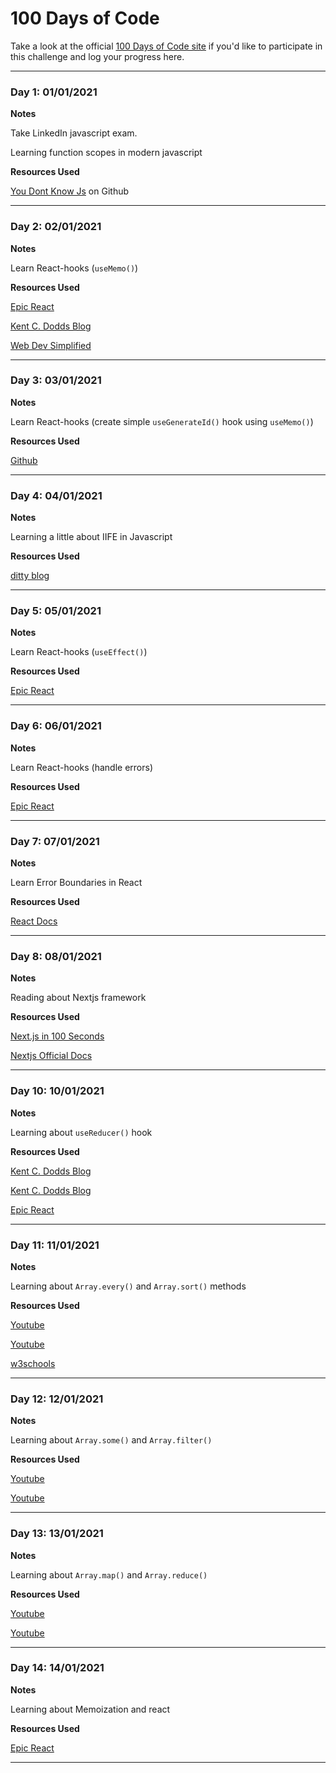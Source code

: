 # 100 Days of Code

Take a look at the official [100 Days of Code site](https://www.100daysofcode.com/) if you'd like to participate in this challenge and log your progress here.

---

### Day 1: 01/01/2021

**Notes**

Take LinkedIn javascript exam.

Learning function scopes in modern javascript

**Resources Used**

[You Dont Know Js](https://github.com/getify/You-Dont-Know-JS/tree/2nd-ed/scope-closures) on Github

---

### Day 2: 02/01/2021

**Notes**

Learn React-hooks (`useMemo()`)

**Resources Used**

[Epic React](https://epicreact.dev/modules/react-hooks)

[Kent C. Dodds Blog](https://kentcdodds.com/blog/usememo-and-usecallback)

[Web Dev Simplified](https://www.youtube.com/watch?v=THL1OPn72vo)

---

### Day 3: 03/01/2021

**Notes**

Learn React-hooks (create simple `useGenerateId()` hook using `useMemo()`)

**Resources Used**

[Github](https://github.com/moienian/react-hooks/blob/main/src/hooks/useGenerateId.js)

---

### Day 4: 04/01/2021

**Notes**

Learning a little about IIFE in Javascript

**Resources Used**

[ditty blog](https://ditty.ir/posts/javascript-iife/nBq75)

---

### Day 5: 05/01/2021

**Notes**

Learn React-hooks (`useEffect()`)

**Resources Used**

[Epic React](https://epicreact.dev/modules/react-hooks/useeffect-http-requests-intro)

---

### Day 6: 06/01/2021

**Notes**

Learn React-hooks (handle errors)

**Resources Used**

[Epic React](https://epicreact.dev/modules/react-hooks/useeffect-http-requests-extra-credit-solution-1)

---

### Day 7: 07/01/2021

**Notes**

Learn Error Boundaries in React

**Resources Used**

[React Docs](https://reactjs.org/docs/error-boundaries.html)

---

### Day 8: 08/01/2021

**Notes**

Reading about Nextjs framework

**Resources Used**

[Next.js in 100 Seconds](https://www.youtube.com/watch?v=Sklc_fQBmcs)

[Nextjs Official Docs](https://nextjs.org/docs/getting-started)

---

### Day 10: 10/01/2021

**Notes**

Learning about `useReducer()` hook

**Resources Used**

[Kent C. Dodds Blog](https://kentcdodds.com/blog/how-to-implement-usestate-with-usereducer)

[Kent C. Dodds Blog](https://kentcdodds.com/blog/should-i-usestate-or-usereducer)

[Epic React](https://epicreact.dev/modules/advanced-react-hooks/usereducer-simple-counter-intro)

---

### Day 11: 11/01/2021

**Notes**

Learning about `Array.every()` and `Array.sort()` methods

**Resources Used**

[Youtube](https://www.youtube.com/watch?v=Arbk085MWjc)

[Youtube](https://www.youtube.com/watch?v=nq0DC5M3Kc8)

[w3schools](https://www.w3schools.com/js/js_array_sort.asp)

---

### Day 12: 12/01/2021

**Notes**

Learning about `Array.some()` and `Array.filter()`

**Resources Used**

[Youtube](https://www.youtube.com/watch?v=7m9EiRS_Kc0)

[Youtube](https://www.youtube.com/watch?v=3LOEGS4qcRM)

---

### Day 13: 13/01/2021

**Notes**

Learning about `Array.map()` and `Array.reduce()`

**Resources Used**

[Youtube](https://www.youtube.com/watch?v=G6J2kl1aVao)

[Youtube](https://www.youtube.com/watch?v=0aJ65a6LsSc)

---

### Day 14: 14/01/2021

**Notes**

Learning about Memoization and react

**Resources Used**

[Epic React](https://epicreact.dev/memoization-and-react)

---
